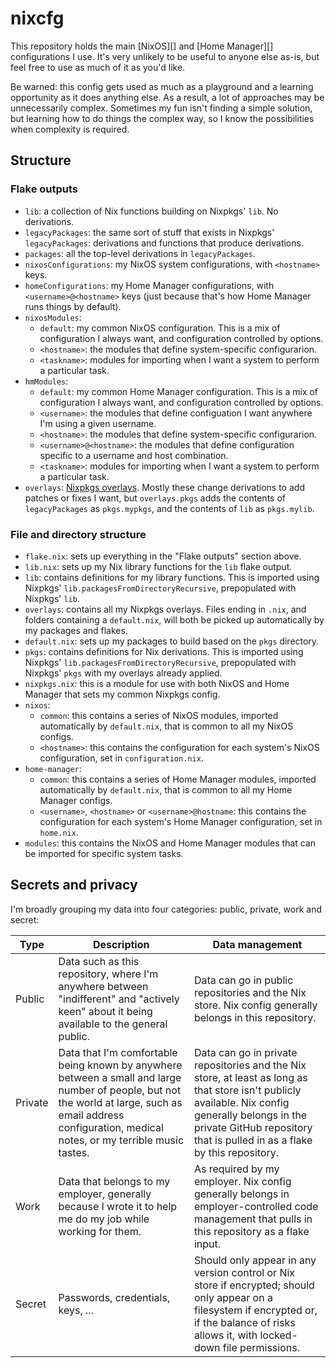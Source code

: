 # nixcfg

This repository holds the main [NixOS][] and [Home Manager][] configurations I use.  It's very unlikely to be useful to anyone else as-is, but feel free to use as much of it as you'd like.

Be warned: this config gets used as much as a playground and a learning opportunity as it does anything else.  As a result, a lot of approaches may be unnecessarily complex.  Sometimes my fun isn't finding a simple solution, but learning how to do things the complex way, so I know the possibilities when complexity is required.

## Structure

### Flake outputs

*   `lib`: a collection of Nix functions building on Nixpkgs' `lib`.  No derivations.
*   `legacyPackages`: the same sort of stuff that exists in Nixpkgs' `legacyPackages`: derivations and functions that produce derivations.
*   `packages`: all the top-level derivations in `legacyPackages`.
*   `nixosConfigurations`: my NixOS system configurations, with `<hostname>` keys.
*   `homeConfigurations`: my Home Manager configurations, with `<username>@<hostname>` keys (just because that's how Home Manager runs things by default).
*   `nixosModules`:
    *   `default`: my common NixOS configuration.  This is a mix of configuration I always want, and configuration controlled by options.
    *   `<hostname>`: the modules that define system-specific configurarion.
    *   `<taskname>`: modules for importing when I want a system to perform a particular task.
*   `hmModules`:
    *   `default`: my common Home Manager configuration.  This is a mix of configuration I always want, and configuration controlled by options.
    *   `<username>`: the modules that define configuation I want anywhere I'm using a given username.
    *   `<hostname>`: the modules that define system-specific configurarion.
    *   `<username>@<hostname>`: the modules that define configuration specific to a username and host combination.
    *   `<taskname>`: modules for importing when I want a system to perform a particular task.
* `overlays`: [Nixpkgs overlays]().  Mostly these change derivations to add patches or fixes I want, but `overlays.pkgs` adds the contents of `legacyPackages` as `pkgs.mypkgs`, and the contents of `lib` as `pkgs.mylib`.

### File and directory structure

*   `flake.nix`: sets up everything in the "Flake outputs" section above.
*   `lib.nix`: sets up my Nix library functions for the `lib` flake output.
*   `lib`: contains definitions for my library functions.  This is imported using Nixpkgs' `lib.packagesFromDirectoryRecursive`, prepopulated with Nixpkgs' `lib`.
*   `overlays`: contains all my Nixpkgs overlays.  Files ending in `.nix`, and folders containing a `default.nix`, will both be picked up automatically by my packages and flakes.
*   `default.nix`: sets up my packages to build based on the `pkgs` directory.
*   `pkgs`: contains definitions for Nix derivations.  This is imported using Nixpkgs' `lib.packagesFromDirectoryRecursive`, prepopulated with Nixpkgs' `pkgs` with my overlays already applied.
*   `nixpkgs.nix`: this is a module for use with both NixOS and Home Manager that sets my common Nixpkgs config.
*   `nixos`:
    *   `common`: this contains a series of NixOS modules, imported automatically by `default.nix`, that is common to all my NixOS configs.
    *   `<hostname>`: this contains the configuration for each system's NixOS configuration, set in `configuration.nix`.
*   `home-manager`:
    *   `common`: this contains a series of Home Manager modules, imported automatically by `default.nix`, that is common to all my Home Manager configs.
    *   `<username>`, `<hostname>` or `<username>@hostname`: this contains the configuration for each system's Home Manager configuration, set in `home.nix`.
*   `modules`: this contains the NixOS and Home Manager modules that can be imported for specific system tasks.

## Secrets and privacy

I'm broadly grouping my data into four categories: public, private, work and secret:

Type | Description | Data management
-----|-------------|----------------
Public | Data such as this repository, where I'm anywhere between "indifferent" and "actively keen" about it being available to the general public. | Data can go in public repositories and the Nix store.  Nix config generally belongs in this repository.
Private | Data that I'm comfortable being known by anywhere between a small and large number of people, but not the world at large, such as email address configuration, medical notes, or my terrible music tastes. | Data can go in private repositories and the Nix store, at least as long as that store isn't publicly available.  Nix config generally belongs in the private GitHub repository that is pulled in as a flake by this repository.
Work | Data that belongs to my employer, generally because I wrote it to help me do my job while working for them. | As required by my employer.  Nix config generally belongs in employer-controlled code management that pulls in this repository as a flake input.
Secret | Passwords, credentials, keys, ... | Should only appear in any version control or Nix store if encrypted; should only appear on a filesystem if encrypted or, if the balance of risks allows it, with locked-down file permissions.
